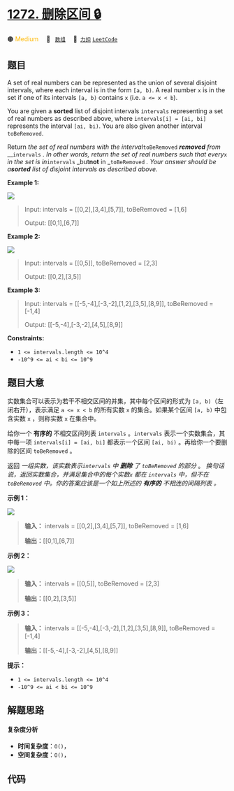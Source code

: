 # [1272. 删除区间 🔒](https://2xiao.github.io/leetcode-js/problem/1272.html)

🟠 <font color=#ffb800>Medium</font>&emsp; 🔖&ensp; [`数组`](/tag/array.md)&emsp; 🔗&ensp;[`力扣`](https://leetcode.cn/problems/remove-interval) [`LeetCode`](https://leetcode.com/problems/remove-interval)

## 题目

A set of real numbers can be represented as the union of several disjoint
intervals, where each interval is in the form `[a, b)`. A real number `x` is
in the set if one of its intervals `[a, b)` contains `x` (i.e. `a <= x < b`).

You are given a **sorted** list of disjoint intervals `intervals` representing
a set of real numbers as described above, where `intervals[i] = [ai, bi]`
represents the interval `[ai, bi)`. You are also given another interval
`toBeRemoved`.

Return _the set of real numbers with the interval_`toBeRemoved` _**removed**
from_ __`intervals` _. In other words, return the set of real numbers such
that every_`x` _in the set is in_`intervals` _but**not** in _`toBeRemoved` _.
Your answer should be a**sorted** list of disjoint intervals as described
above._



**Example 1:**

![](https://fastly.jsdelivr.net/gh/doocs/leetcode@main/solution/1200-1299/1272.Remove%20Interval/images/removeintervalex1.png)

> Input: intervals = [[0,2],[3,4],[5,7]], toBeRemoved = [1,6]
> 
> Output: [[0,1],[6,7]]

**Example 2:**

![](https://fastly.jsdelivr.net/gh/doocs/leetcode@main/solution/1200-1299/1272.Remove%20Interval/images/removeintervalex2.png)

> Input: intervals = [[0,5]], toBeRemoved = [2,3]
> 
> Output: [[0,2],[3,5]]

**Example 3:**

> Input: intervals = [[-5,-4],[-3,-2],[1,2],[3,5],[8,9]], toBeRemoved = [-1,4]
> 
> Output: [[-5,-4],[-3,-2],[4,5],[8,9]]

**Constraints:**

  * `1 <= intervals.length <= 10^4`
  * `-10^9 <= ai < bi <= 10^9`


## 题目大意

实数集合可以表示为若干不相交区间的并集，其中每个区间的形式为 `[a, b)`（左闭右开），表示满足 `a <= x < b` 的所有实数  `x`
的集合。如果某个区间 `[a, b)` 中包含实数 `x` ，则称实数 `x` 在集合中。

给你一个 **有序的** 不相交区间列表 `intervals` 。`intervals` 表示一个实数集合，其中每一项 `intervals[i] =
[ai, bi]` 都表示一个区间 `[ai, bi)` 。再给你一个要删除的区间 `toBeRemoved` 。

返回 _一组实数，该实数表示`intervals` 中 **删除**  了 `toBeRemoved` 的部分_ 。
_换句话说，返回实数集合，并满足集合中的每个实数`x` 都在 `intervals` 中，但不在 `toBeRemoved`
中。你的答案应该是一个如上所述的 **有序的** 不相连的间隔列表 。_





**示例 1：**

![](https://fastly.jsdelivr.net/gh/doocs/leetcode@main/solution/1200-1299/1272.Remove%20Interval/images/removeintervalex1.png)

> 
> 
> 
> 
> 
> **输入：** intervals = [[0,2],[3,4],[5,7]], toBeRemoved = [1,6]
> 
> **输出：**[[0,1],[6,7]]
> 
> 

**示例 2：**

![](https://fastly.jsdelivr.net/gh/doocs/leetcode@main/solution/1200-1299/1272.Remove%20Interval/images/removeintervalex2.png)

> 
> 
> 
> 
> 
> **输入：** intervals = [[0,5]], toBeRemoved = [2,3]
> 
> **输出：**[[0,2],[3,5]]
> 
> 

**示例 3：**

> 
> 
> 
> 
> 
> **输入：** intervals = [[-5,-4],[-3,-2],[1,2],[3,5],[8,9]], toBeRemoved = [-1,4]
> 
> **输出：**[[-5,-4],[-3,-2],[4,5],[8,9]]
> 
> 



**提示：**

  * `1 <= intervals.length <= 10^4`
  * `-10^9 <= ai < bi <= 10^9`


## 解题思路

#### 复杂度分析

- **时间复杂度**：`O()`，
- **空间复杂度**：`O()`，

## 代码

```javascript

```
